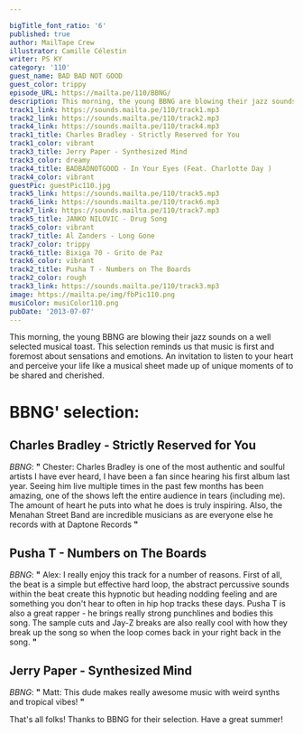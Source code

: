 ```yaml
---

bigTitle_font_ratio: '6'
published: true
author: MailTape Crew
illustrator: Camille Célestin
writer: PS KY
category: '110'
guest_name: BAD BAD NOT GOOD
guest_color: trippy
episode_URL: https://mailta.pe/110/BBNG/
description: This morning, the young BBNG are blowing their jazz sounds on a well selected musical toast.
track1_link: https://sounds.mailta.pe/110/track1.mp3
track2_link: https://sounds.mailta.pe/110/track2.mp3
track4_link: https://sounds.mailta.pe/110/track4.mp3
track1_title: Charles Bradley - Strictly Reserved for You
track1_color: vibrant
track3_title: Jerry Paper - Synthesized Mind
track3_color: dreamy
track4_title: BADBADNOTGOOD - In Your Eyes (Feat. Charlotte Day )
track4_color: vibrant
guestPic: guestPic110.jpg
track5_link: https://sounds.mailta.pe/110/track5.mp3
track6_link: https://sounds.mailta.pe/110/track6.mp3
track7_link: https://sounds.mailta.pe/110/track7.mp3
track5_title: JANKO NILOVIC - Drug Song
track5_color: vibrant
track7_title: Al Zanders - Long Gone
track7_color: trippy
track6_title: Bixiga 70 - Grito de Paz
track6_color: vibrant
track2_title: Pusha T - Numbers on The Boards
track2_color: rough
track3_link: https://sounds.mailta.pe/110/track3.mp3
image: https://mailta.pe/img/fbPic110.png
musiColor: musiColor110.png
pubDate: '2013-07-07'
---
```

This morning, the young BBNG are blowing their jazz sounds on a well selected musical toast. This selection reminds us that music is first and foremost about sensations and emotions. An invitation to listen to your heart and perceive your life like a musical sheet made up of unique moments of to be shared and cherished.

# BBNG' selection:

## Charles Bradley - Strictly Reserved for You
_BBNG_: **"** Chester: Charles Bradley is one of the most authentic and soulful artists I have ever heard, I have been a fan since hearing his first album last year. Seeing him live multiple times in the past few months has been amazing, one of the shows left the entire audience in tears (including me). The amount of heart he puts into what he does is truly inspiring. Also, the Menahan Street Band are incredible musicians as are everyone else he records with at Daptone Records **"** 

## Pusha T - Numbers on The Boards
_BBNG_: **"** Alex: I really enjoy this track for a number of reasons. First of all, the beat is a simple but effective hard loop, the abstract percussive sounds within the beat create this hypnotic but heading nodding feeling and are something you don't hear to often in hip hop tracks these days. Pusha T is also a great rapper - he brings really strong punchlines and bodies this song. The sample cuts and Jay-Z breaks are also really cool with how they break up the song so when the loop comes back in your right back in the song. **"** 

## Jerry Paper - Synthesized Mind
_BBNG_: **"** Matt: This dude makes really awesome music with weird synths and tropical vibes! **"** 

That's all folks! Thanks to BBNG for their selection. Have a great summer!
